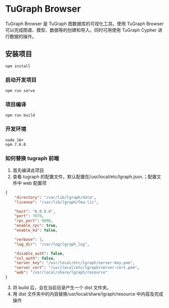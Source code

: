 # TuGraph Browser

TuGraph Browser 是 TuGraph 图数据库的可视化工具。使用 TuGraph Browser 可以完成图谱、模型、数据等的创建和导入。同时可用使用 TuGraph Cypher 进行数据的操作。

## 安装项目

```
npm install
```

### 启动开发项目

```
npm run serve
```

### 项目编译

```
npm run build
```

### 开发环境

```
node 16+
npm 7.6.0
```

### 如何替换 tugraph 前端

1. 首先编译此项目
2. 查看 tugraph 的配置文件。默认配置在/usr/local/etc/lgraph.json.；配置文件中 web 配置项

```json
{
    "directory": "/var/lib/lgraph/data",
    "license": "/var/lib/lgraph/fma.lic",

    "host": "0.0.0.0",
    "port": 7070,
    "rpc_port": 9090,
    "enable_rpc": true,
    "enable_ha": false,

    "verbose": 1,
    "log_dir": "/var/log/lgraph_log",

    "disable_auth": false,
    "ssl_auth": false,
    "server_key": "/usr/local/etc/lgraph/server-key.pem",
    "server_cert": "/usr/local/etc/lgraph/server-cert.pem",
    "web": "/usr/local/share/lgraph/resource"
}
```

3. 将 build 后，会在当前目录产生一个 dist 文件夹。
4. 用 dist 文件夹中的内容替换/usr/local/share/lgraph/resource 中内容及完成操作
